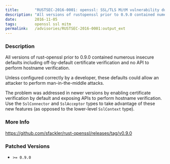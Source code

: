 ```yaml
---
title:       "RUSTSEC-2016-0001: openssl: SSL/TLS MitM vulnerability due to insecure defaults"
description: "All versions of rustopenssl prior to 0.9.0 contained numerous insecure defaults including offbydefault certificate verification and no API to perform hostname verification. Unless configured correctly by a developer, these defaults could allow an attacker to perform maninthemiddle attacks. The problem was addressed in newer versions by enabling certificate verification by default and exposing APIs to perform hostname verification. Use the SslConnector and SslAcceptor types to take advantage of these new features as opposed to the lowerlevel SslContext type."
date:        2016-11-05
tags:        openssl ssl mitm
permalink:   /advisories/RUSTSEC-2016-0001:output_ext
---
```


### Description

All versions of rust-openssl prior to 0.9.0 contained numerous insecure defaults
including off-by-default certificate verification and no API to perform hostname
verification.

Unless configured correctly by a developer, these defaults could allow an attacker
to perform man-in-the-middle attacks.

The problem was addressed in newer versions by enabling certificate verification
by default and exposing APIs to perform hostname verification. Use the
`SslConnector` and `SslAcceptor` types to take advantage of these new features
(as opposed to the lower-level `SslContext` type).

### More Info

<https://github.com/sfackler/rust-openssl/releases/tag/v0.9.0>

### Patched Versions

- `>= 0.9.0`
